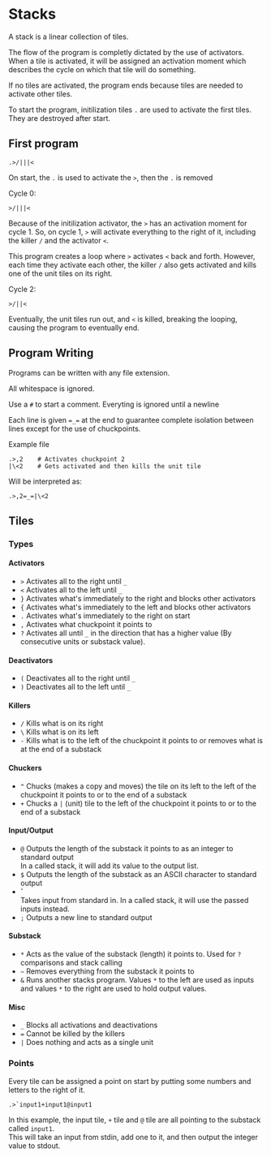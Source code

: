 # Stacks

A stack is a linear collection of tiles.

The flow of the program is completly dictated by the use of activators.
When a tile is activated, it will be assigned an activation moment which
describes the cycle on which that tile will do something.

If no tiles are activated, the program ends because tiles are needed to
activate other tiles.

To start the program, initilization tiles `.` are used to activate the first
tiles. They are destroyed after start. 

## First program

```
.>/|||<
```
On start, the `.` is used to activate the `>`, then the `.` is removed

Cycle 0:
```
>/|||<
```
Because of the initilization activator, the `>` has an activation moment for cycle 1.
So, on cycle 1, `>` will activate everything to the right of it, including the killer `/` and
the activator `<`. 

This program creates a loop where `>` activates `<` back and forth. However, each 
time they activate each other, the killer `/` also gets activated and kills
one of the unit tiles on its right.

Cycle 2:
```
>/||<
```

Eventually, the unit tiles run out, and `<` is killed, breaking the looping,
causing the program to eventually end. 

## Program Writing

Programs can be written with any file extension.  

All whitespace is ignored.  

Use a `#` to start a comment. Everyting is ignored until a newline

Each line is given `=_=` at the end to guarantee complete isolation
between lines except for the use of chuckpoints.

Example file
```
.>,2	# Activates chuckpoint 2
|\<2	# Gets activated and then kills the unit tile
```

Will be interpreted as:
```
.>,2=_=|\<2
```


## Tiles
### Types
#### Activators
* `>`
Activates all to the right until `_`
* `<`
Activates all to the left until `_`
* `}`
Activates what's immediately to the right
and blocks other activators
* `{`
Activates what's immediately to the left
and blocks other activators
* `.`
Activates what's immediately to the right on start
* `,`
Activates what chuckpoint it points to
* `?`
Activates all until `_` in the direction that
has a higher value (By consecutive units or substack value).

#### Deactivators
* `(`
Deactivates all to the right until `_`
* `)`
Deactivates all to the left until `_`

#### Killers
* `/`
Kills what is on its right
* `\`
Kills what is on its left
* `-`
Kills what is to the left of the chuckpoint it points to
or removes what is at the end of a substack

#### Chuckers
* `^`
Chucks (makes a copy and moves) the tile on its left to
the left of the chuckpoint it points to or to the end of
a substack
* `+`
Chucks a `|` (unit) tile to the left of the chuckpoint it points to
or to the end of a substack
#### Input/Output
* `@`
Outputs the length of the substack it points to as an integer to standard output  
In a called stack, it will add its value to the output list.
* `$`
Outputs the length of the substack as an ASCII character to standard output
* **`**  
  Takes input from standard in.
In a called stack, it will use the passed inputs instead.
* `;`
Outputs a new line to standard output

#### Substack
* `*`
Acts as the value of the substack (length) it points to. Used for `?` comparisons and stack calling
* `~`
Removes everything from the substack it points to
* `&`
Runs another stacks program. Values `*` to the left are used as inputs and values `*` to the right
are used to hold output values.

#### Misc
* `_`
Blocks all activations and deactivations
* `=`
Cannot be killed by the killers
* `|`
Does nothing and acts as a single unit

### Points
Every tile can be assigned a point on start by putting some numbers and letters
to the right of it.
```
.>`input1+input1@input1
```
In this example, the input tile, `+` tile and `@` tile are all pointing to the substack called `input1`.  
This will take an input from stdin, add one to it, and then output the integer value to stdout. 
	
